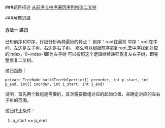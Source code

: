 ###题目描述
[从前序与中序遍历序列构造二叉树](https://leetcode-cn.com/problems/construct-binary-tree-from-preorder-and-inorder-traversal/)

###解题思路

#### 方法一 递归

已知前序和中序，仔细分析两种遍历的特点：
前序：root在最前
中序：root在中间，左边是左子树，右边是右子树。
那么可以根据前序拿到root,去中序找到对应的index，0~index-1即为左子树
可以按照这个逻辑继续递归恢复左右子树，即完整恢复二叉树。

递归函数：
```
private TreeNode buildTreeHelper(int[] preorder, int p_start, int p_end, int[] inorder, int i_start, int i_end) 
```
说明：首先两个数组是需要的，其次需要数组对应的起始位置，来确定对应的左右子树的范围。

递归终止条件：

1. p_start == p_end